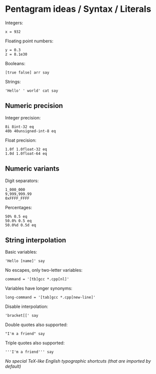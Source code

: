 # Pentagram ideas / Syntax / Literals

Integers:
```
x = 932
```

Floating point numbers:
```
y = 0.3
z = 8.1e30
```

Booleans:
```
[true false] arr say
```

Strings:
```
'Hello' ' world' cat say
```

## Numeric precision

Integer precision:
```
8i 8int-32 eq
40b 40unsigned-int-8 eq
```

Float precision:
```
1.0f 1.0float-32 eq
1.0d 1.0float-64 eq
```

## Numeric variants

Digit separators:
```
1_000_000
9,999,999.99
0xFFFF_FFFF
```

Percentages:
```
50% 0.5 eq
50.0% 0.5 eq
50.0%d 0.5d eq
```

## String interpolation

Basic variables:
```
'Hello [name]' say
```

No escapes, only two-letter variables:
```
command = '[tb]gcc *.cpp[nl]'
```

Variables have longer synonyms:
```
long-command = '[tab]gcc *.cpp[new-line]'
```

Disable interpolation:
```
'bracket[[' say
```

Double quotes also supported:
```
"I'm a friend" say
```

Triple quotes also supported:
```
'''I'm a friend''' say
```

_No special TeX-like English typographic shortcuts (that are imported by default)_
